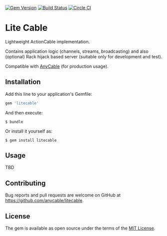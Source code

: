 [![Gem Version](https://badge.fury.io/rb/litecable.svg)](https://rubygems.org/gems/litecable) [![Build Status](https://travis-ci.org/anycable/litecable.svg?branch=master)](https://travis-ci.org/anycable/litecable) [![Circle CI](https://circleci.com/gh/anycable/litecable/tree/master.svg?style=svg)](https://circleci.com/gh/anycable/anycable/tree/master)

# Lite Cable

Lightweight ActionCable implementation.

Contains application logic (channels, streams, broadcasting) and also (optional) Rack hijack based server (suitable only for development and test).

Compatible with [AnyCable](http://anycable.io) (for production usage).

## Installation

Add this line to your application's Gemfile:

```ruby
gem 'litecable'
```

And then execute:

    $ bundle

Or install it yourself as:

    $ gem install litecable

## Usage

TBD

## Contributing

Bug reports and pull requests are welcome on GitHub at https://github.com/anycable/litecable.

## License

The gem is available as open source under the terms of the [MIT License](http://opensource.org/licenses/MIT).


